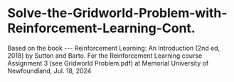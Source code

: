 # Solve-the-Gridworld-Problem-with-Reinforcement-Learning-Cont.
Based on the book --- Reinforcement Learning: An Introduction (2nd ed, 2018) by Sutton and Barto. For the Reinforcement Learning course Assignment 3 (see Gridworld Problem.pdf) at Memorial University of Newfoundland, Jul. 18, 2024
